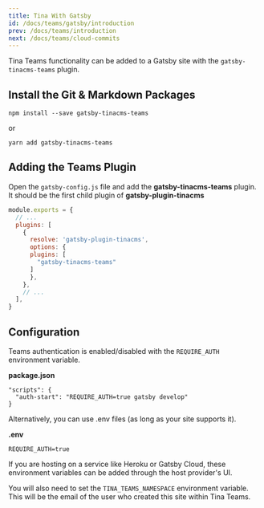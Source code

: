 ```yaml
---
title: Tina With Gatsby
id: /docs/teams/gatsby/introduction
prev: /docs/teams/introduction
next: /docs/teams/cloud-commits
---
```


Tina Teams functionality can be added to a Gatsby site with the `gatsby-tinacms-teams` plugin.

## Install the Git & Markdown Packages

    npm install --save gatsby-tinacms-teams

or

    yarn add gatsby-tinacms-teams

## Adding the Teams Plugin

Open the `gatsby-config.js` file and add the **gatsby-tinacms-teams** plugin. It should be the first child plugin of **gatsby-plugin-tinacms**

```JavaScript
module.exports = {
  // ...
  plugins: [
    {
      resolve: 'gatsby-plugin-tinacms',
      options: {
      plugins: [
        "gatsby-tinacms-teams"
      ]
      },
    },
    // ...
  ],
}
```

## Configuration

Teams authentication is enabled/disabled with the `REQUIRE_AUTH` environment variable.

**package.json**

```
"scripts": {
  "auth-start": "REQUIRE_AUTH=true gatsby develop"
}
```

Alternatively, you can use .env files (as long as your site supports it).

**.env**

```
REQUIRE_AUTH=true
```

<tip>
If you are hosting on a service like Heroku or Gatsby Cloud, these environment variables can be added through the host provider's UI.
</tip>

You will also need to set the `TINA_TEAMS_NAMESPACE` environment variable. This will be the email of the user who created this site within Tina Teams.
